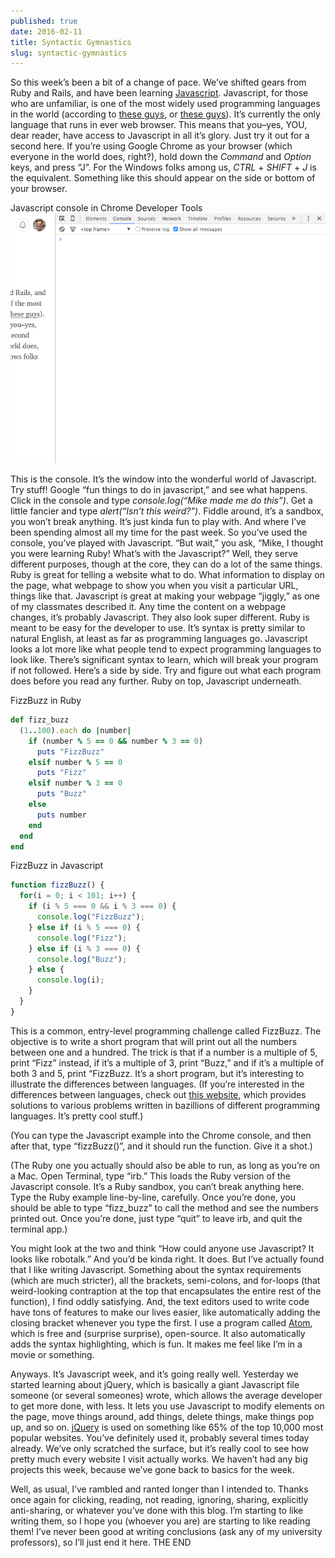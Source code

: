 ```yaml
---
published: true
date: 2016-02-11
title: Syntactic Gymnastics
slug: syntactic-gymnastics
---
```


So this week’s been a bit of a change of pace. We’ve shifted gears from Ruby and Rails, and have been learning [Javascript](http://www.javascript.com). Javascript, for those who are unfamiliar, is one of the most widely used programming languages in the world (according to [these guys](https://blog.newrelic.com/2015/07/07/popular-programming-languages/), or [these guys](http://www.tiobe.com/index.php/content/paperinfo/tpci/index.html)). It’s currently the only language that runs in ever web browser. This means that you–yes, YOU, dear reader, have access to Javascript in all it’s glory. Just try it out for a second here. If you’re using Google Chrome as your browser (which everyone in the world does, right?), hold down the *Command* and *Option* keys, and press “J”. For the Windows folks among us, *CTRL* + *SHIFT* + *J* is the equivalent. Something like this should appear on the side or bottom of your browser.

<span class="image-caption">Javascript console in Chrome Developer Tools</span>
![Chrome console](./chrome-console-screenshot.png)

This is the console. It’s the window into the wonderful world of Javascript. Try stuff! Google “fun things to do in javascript,” and see what happens. Click in the console and type *console.log(“Mike made me do this”)*. Get a little fancier and type *alert(“Isn’t this weird?”)*. Fiddle around, it’s a sandbox, you won’t break anything. It’s just kinda fun to play with. And where I’ve been spending almost all my time for the past week.
So you’ve used the console, you’ve played with Javascript. “But wait,” you ask, “Mike, I thought you were learning Ruby! What’s with the Javascript?” Well, they serve different purposes, though at the core, they can do a lot of the same things. Ruby is great for telling a website what to do. What information to display on the page, what webpage to show you when you visit a particular URL, things like that. Javascript is great at making your webpage “jiggly,” as one of my classmates described it. Any time the content on a webpage changes, it’s probably Javascript. They also look super different. Ruby is meant to be easy for the developer to use. It’s syntax is pretty similar to natural English, at least as far as programming languages go. Javascript looks a lot more like what people tend to expect programming languages to look like. There’s significant syntax to learn, which will break your program if not followed. Here’s a side by side. Try and figure out what each program does before you read any further. Ruby on top, Javascript underneath.

<span class="image-caption">FizzBuzz in Ruby</span>
```ruby
def fizz_buzz
  (1..100).each do |number|
    if (number % 5 == 0 && number % 3 == 0)
      puts "FizzBuzz"
    elsif number % 5 == 0
      puts "Fizz"
    elsif number % 3 == 0
      puts "Buzz"
    else
      puts number
    end
  end
end
```

<span class="image-caption">FizzBuzz in Javascript</span>
```javascript
function fizzBuzz() {
  for(i = 0; i < 101; i++) {
    if (i % 5 === 0 && i % 3 === 0) {
      console.log("FizzBuzz");
    } else if (i % 5 === 0) {
      console.log("Fizz");
    } else if (i % 3 === 0) {
      console.log("Buzz");
    } else {
      console.log(i);
    }
  }
}
```

This is a common, entry-level programming challenge called FizzBuzz. The objective is to write a short program that will print out all the numbers between one and a hundred. The trick is that if a number is a multiple of 5, print “Fizz” instead, if it’s a multiple of 3, print “Buzz,” and if it’s a multiple of both 3 and 5, print “FizzBuzz. It’s a short program, but it’s interesting to illustrate the differences between languages. (If you’re interested in the differences between languages, check out [this website](http://rosettacode.org/wiki/Rosetta_Code), which provides solutions to various problems written in bazillions of different programming languages. It’s pretty cool stuff.)

(You can type the Javascript example into the Chrome console, and then after that, type “fizzBuzz()”, and it should run the function. Give it a shot.)

(The Ruby one you actually should also be able to run, as long as you’re on a Mac. Open Terminal, type “irb.” This loads the Ruby version of the Javascript console. It’s a Ruby sandbox, you can’t break anything here. Type the Ruby example line-by-line, carefully. Once you’re done, you should be able to type “fizz_buzz” to call the method and see the numbers printed out. Once you’re done, just type “quit” to leave irb, and quit the terminal app.)

You might look at the two and think “How could anyone use Javascript? It looks like robotalk.” And you’d be kinda right. It does. But I’ve actually found that I like writing Javascript. Something about the syntax requirements (which are much stricter), all the brackets, semi-colons, and for-loops (that weird-looking contraption at the top that encapsulates the entire rest of the function), I find oddly satisfying. And, the text editors used to write code have tons of features to make our lives easier, like automatically adding the closing bracket whenever you type the first. I use a program called [Atom](http://atom.io), which is free and (surprise surprise), open-source. It also automatically adds the syntax highlighting, which is fun. It makes me feel like I’m in a movie or something.

Anyways. It’s Javascript week, and it’s going really well. Yesterday we started learning about jQuery, which is basically a giant Javascript file someone (or several someones) wrote, which allows the average developer to get more done, with less. It lets you use Javascript to modify elements on the page, move things around, add things, delete things, make things pop up, and so on. [jQuery](http://www.jquery.com) is used on something like 65% of the top 10,000 most popular websites. You’ve definitely used it, probably several times today already. We’ve only scratched the surface, but it’s really cool to see how pretty much every website I visit actually works. We haven’t had any big projects this week, because we’ve gone back to basics for the week.

Well, as usual, I’ve rambled and ranted longer than I intended to. Thanks once again for clicking, reading, not reading, ignoring, sharing, explicitly anti-sharing, or whatever you’ve done with this blog. I’m starting to like writing them, so I hope you (whoever you are) are starting to like reading them! I’ve never been good at writing conclusions (ask any of my university professors), so I’ll just end it here. THE END
